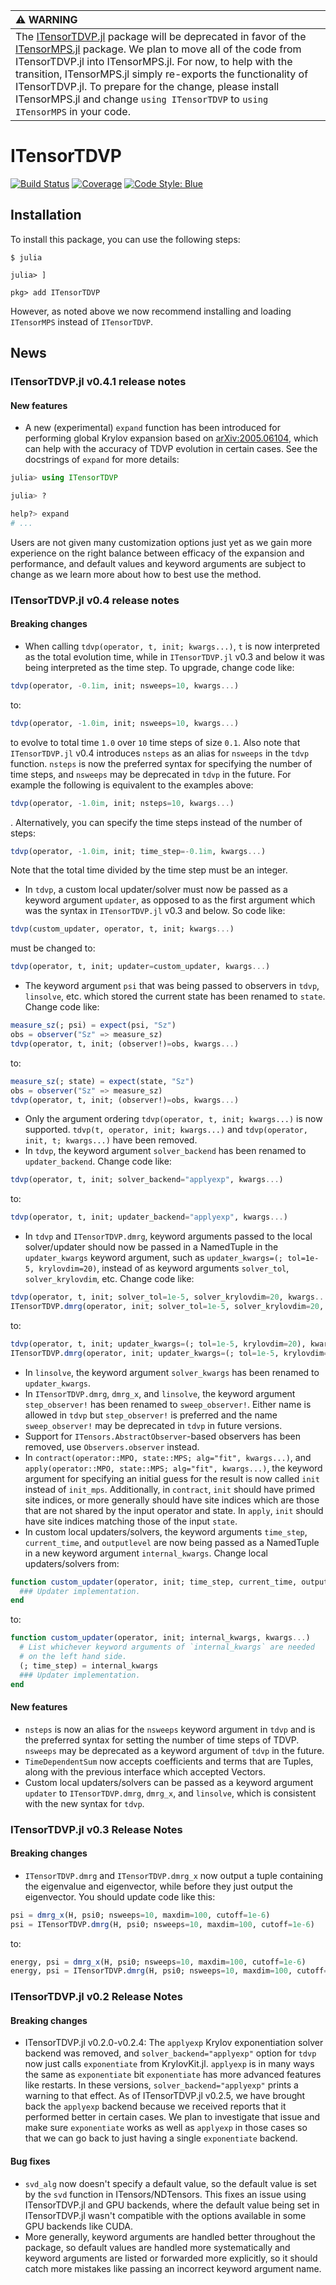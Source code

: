 | :warning: WARNING          |
|:---------------------------|
| The [ITensorTDVP.jl](https://github.com/ITensor/ITensorTDVP.jl) package will be deprecated in favor of the [ITensorMPS.jl](https://github.com/ITensor/ITensorMPS.jl) package. We plan to move all of the code from ITensorTDVP.jl into ITensorMPS.jl. For now, to help with the transition, ITensorMPS.jl simply re-exports the functionality of ITensorTDVP.jl. To prepare for the change, please install ITensorMPS.jl and change `using ITensorTDVP` to `using ITensorMPS` in your code. |

# ITensorTDVP

[![Build Status](https://github.com/mtfishman/ITensorTDVP.jl/actions/workflows/CI.yml/badge.svg?branch=main)](https://github.com/mtfishman/ITensorTDVP.jl/actions/workflows/CI.yml?query=branch%3Amain)
[![Coverage](https://codecov.io/gh/mtfishman/ITensorTDVP.jl/branch/main/graph/badge.svg)](https://codecov.io/gh/mtfishman/ITensorTDVP.jl)
[![Code Style: Blue](https://img.shields.io/badge/code%20style-blue-4495d1.svg)](https://github.com/invenia/BlueStyle)

## Installation

To install this package, you can use the following steps:
```
$ julia

julia> ]

pkg> add ITensorTDVP
```
However, as noted above we now recommend installing and loading `ITensorMPS` instead of `ITensorTDVP`.

## News

### ITensorTDVP.jl v0.4.1 release notes

#### New features

- A new (experimental) `expand` function has been introduced for performing global Krylov expansion based on [arXiv:2005.06104](https://arxiv.org/abs/2005.06104), which can help with the accuracy of TDVP evolution in certain cases. See the docstrings of `expand` for more details:
```julia
julia> using ITensorTDVP

julia> ?

help?> expand
# ...
```
Users are not given many customization options just yet as we gain more experience on the right balance between efficacy of the expansion and performance, and default values and keyword arguments are subject to change as we learn more about how to best use the method.

### ITensorTDVP.jl v0.4 release notes

#### Breaking changes

- When calling `tdvp(operator, t, init; kwargs...)`, `t` is now interpreted as the total evolution time, while in `ITensorTDVP.jl` v0.3 and below it was being interpreted as the time step. To upgrade, change code like:
```julia
tdvp(operator, -0.1im, init; nsweeps=10, kwargs...)
```
to:
```julia
tdvp(operator, -1.0im, init; nsweeps=10, kwargs...)
```
to evolve to total time `1.0` over `10` time steps of size `0.1`.
Also note that `ITensorTDVP.jl` v0.4 introduces `nsteps` as an alias for `nsweeps` in the `tdvp` function. `nsteps` is now the preferred syntax for specifying the number of time steps, and `nsweeps` may be deprecated in `tdvp` in the future. For example the following is equivalent to the examples above:
```julia
tdvp(operator, -1.0im, init; nsteps=10, kwargs...)
```
. Alternatively, you can specify the time steps instead of the number of steps:
```julia
tdvp(operator, -1.0im, init; time_step=-0.1im, kwargs...)
```
Note that the total time divided by the time step must be an integer.
- In `tdvp`, a custom local updater/solver must now be passed as a keyword argument `updater`, as opposed to as the first argument which was the syntax in `ITensorTDVP.jl` v0.3 and below. So code like:
```julia
tdvp(custom_updater, operator, t, init; kwargs...)
```
must be changed to:
```julia
tdvp(operator, t, init; updater=custom_updater, kwargs...)
```
- The keyword argument `psi` that was being passed to observers in `tdvp`, `linsolve`, etc. which stored the current state has been renamed to `state`. Change code like:
```julia
measure_sz(; psi) = expect(psi, "Sz")
obs = observer("Sz" => measure_sz)
tdvp(operator, t, init; (observer!)=obs, kwargs...)
```
to:
```julia
measure_sz(; state) = expect(state, "Sz")
obs = observer("Sz" => measure_sz)
tdvp(operator, t, init; (observer!)=obs, kwargs...)
```
- Only the argument ordering `tdvp(operator, t, init; kwargs...)` is now supported. `tdvp(t, operator, init; kwargs...)` and `tdvp(operator, init, t; kwargs...)` have been removed.
- In `tdvp`, the keyword argument `solver_backend` has been renamed to `updater_backend`. Change code like:
```julia
tdvp(operator, t, init; solver_backend="applyexp", kwargs...)
```
to:
```julia
tdvp(operator, t, init; updater_backend="applyexp", kwargs...)
```
- In `tdvp` and `ITensorTDVP.dmrg`, keyword arguments passed to the local solver/updater should now be passed in a NamedTuple in the `updater_kwargs` keyword argument, such as `updater_kwargs=(; tol=1e-5, krylovdim=20)`, instead of as keyword arguments `solver_tol`, `solver_krylovdim`, etc. Change code like:
```julia
tdvp(operator, t, init; solver_tol=1e-5, solver_krylovdim=20, kwargs...)
ITensorTDVP.dmrg(operator, init; solver_tol=1e-5, solver_krylovdim=20, kwargs...)
```
to:
```julia
tdvp(operator, t, init; updater_kwargs=(; tol=1e-5, krylovdim=20), kwargs...)
ITensorTDVP.dmrg(operator, init; updater_kwargs=(; tol=1e-5, krylovdim=20), kwargs...)
```
- In `linsolve`, the keyword argument `solver_kwargs` has been renamed to `updater_kwargs`.
- In `ITensorTDVP.dmrg`, `dmrg_x`, and `linsolve`, the keyword argument `step_observer!` has been renamed to `sweep_observer!`. Either name is allowed in `tdvp` but `step_observer!` is preferred and the name `sweep_observer!` may be deprecated in `tdvp` in future versions.
- Support for `ITensors.AbstractObserver`-based observers has been removed, use `Observers.observer` instead.
- In `contract(operator::MPO, state::MPS; alg="fit", kwargs...)`, and `apply(operator::MPO, state::MPS; alg="fit", kwargs...)`, the keyword argument for specifying an initial guess for the result is now called `init` instead of `init_mps`. Additionally, in `contract`, `init` should have primed site indices, or more generally should have site indices which are those that are not shared by the input operator and state. In `apply`, `init` should have site indices matching those of the input `state`.
- In custom local updaters/solvers, the keyword arguments `time_step`, `current_time`, and `outputlevel` are now being passed as a NamedTuple in a new keyword argument `internal_kwargs`. Change local updaters/solvers from:
```julia
function custom_updater(operator, init; time_step, current_time, outputlevel, kwargs...)
  ### Updater implementation.
end
```
to:
```julia
function custom_updater(operator, init; internal_kwargs, kwargs...)
  # List whichever keyword arguments of `internal_kwargs` are needed
  # on the left hand side.
  (; time_step) = internal_kwargs
  ### Updater implementation.
end
```

#### New features

- `nsteps` is now an alias for the `nsweeps` keyword argument in `tdvp` and is the preferred syntax for setting the number of time steps of TDVP. `nsweeps` may be deprecated as a keyword argument of `tdvp` in the future.
- `TimeDependentSum` now accepts coefficients and terms that are Tuples, along with the previous interface which accepted Vectors.
- Custom local updaters/solvers can be passed as a keyword argument `updater` to `ITensorTDVP.dmrg`, `dmrg_x`, and `linsolve`, which is consistent with the new syntax for `tdvp`.

### ITensorTDVP.jl v0.3 Release Notes

#### Breaking changes

- `ITensorTDVP.dmrg` and `ITensorTDVP.dmrg_x` now output a tuple containing the eigenvalue and eigenvector, while before they just output the eigenvector. You should update code like this:
```julia
psi = dmrg_x(H, psi0; nsweeps=10, maxdim=100, cutoff=1e-6)
psi = ITensorTDVP.dmrg(H, psi0; nsweeps=10, maxdim=100, cutoff=1e-6)
```
to:
```julia
energy, psi = dmrg_x(H, psi0; nsweeps=10, maxdim=100, cutoff=1e-6)
energy, psi = ITensorTDVP.dmrg(H, psi0; nsweeps=10, maxdim=100, cutoff=1e-6)
```

### ITensorTDVP.jl v0.2 Release Notes

#### Breaking changes

- ITensorTDVP.jl v0.2.0-v0.2.4: The `applyexp` Krylov exponentiation solver backend was removed, and `solver_backend="applyexp"` option for `tdvp` now just calls `exponentiate` from KrylovKit.jl. `applyexp` is in many ways the same as `exponentiate` bit `exponentiate` has more advanced features like restarts. In these versions, `solver_backend="applyexp"` prints a warning to that effect. As of ITensorTDVP.jl v0.2.5, we have brought back the `applyexp` backend because we received reports that it performed better in certain cases. We plan to investigate that issue and make sure `exponentiate` works as well as `applyexp` in those cases so that we can go back to just having a single `exponentiate` backend.

#### Bug fixes

- `svd_alg` now doesn't specify a default value, so the default value is set by the `svd` function in ITensors/NDTensors. This fixes an issue using ITensorTDVP.jl and GPU backends, where the default value being set in ITensorTDVP.jl wasn't compatible with the options available in some GPU backends like CUDA.
- More generally, keyword arguments are handled better throughout the package, so default values are handled more systematically and keyword arguments are listed or forwarded more explicitly, so it should catch more mistakes like passing an incorrect keyword argument name.
